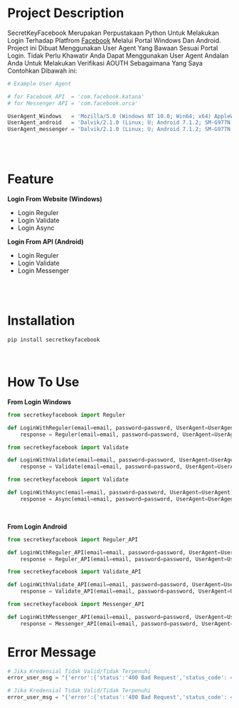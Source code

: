 # Project Description
SecretKeyFacebook Merupakan Perpustakaan Python Untuk Melakukan Login Terhadap Platfrom [Facebook](https://www.facebook.com) Melalui Portal Windows Dan Android. Project ini Dibuat Menggunakan User Agent Yang Bawaan Sesuai Portal Login. Tidak Perlu Khawatir Anda Dapat Menggunakan User Agent Andalan Anda Untuk Melakukan Verifikasi AOUTH Sebagaimana Yang Saya Contohkan Dibawah ini:

```python
# Example User Agent

# for Facebook API  = 'com.facebook.katana'
# for Messenger API = 'com.facebook.orca'

UserAgent_Windows   = 'Mozilla/5.0 (Windows NT 10.0; Win64; x64) AppleWebKit/537.36 (KHTML, like Gecko) Chrome/120.0.0.0 Safari/537.36'
UserAgent_android   = 'Dalvik/2.1.0 (Linux; U; Android 7.1.2; SM-G977N Build/LMY48Z) [FBAN/FB4A;FBAV/417.0.0.33.65;FBPN/com.facebook.katana;FBLC/in_ID;FBBV/480086274;FBCR/Corporation Tbk;FBMF/samsung;FBBD/samsung;FBDV/SM-G977N;FBSV/7.1.2;FBCA/x86:armeabi-v7a;FBDM/{density=1.5,width=720,height=1280};FB_FW/1;FBRV/0;]'
UserAgent_messenger = 'Dalvik/2.1.0 (Linux; U; Android 7.1.2; SM-G977N Build/LMY48Z) [FBAN/Orca-Android;FBAV/417.0.0.33.65;FBPN/com.facebook.orca;FBLC/in_ID;FBBV/480086274;FBCR/Corporation Tbk;FBMF/samsung;FBBD/samsung;FBDV/SM-G977N;FBSV/7.1.2;FBCA/x86:armeabi-v7a;FBDM/{density=1.5,width=720,height=1280};FB_FW/1;FBRV/0;]'
```
<br>
<br>

# Feature
**Login From Website (Windows)**
- Login Reguler
- Login Validate
- Login Async

**Login From API (Android)**
- Login Reguler
- Login Validate
- Login Messenger

<br>
<br>

# Installation
```python
pip install secretkeyfacebook
```
<br>

# How To Use
**From Login Windows**
```python
from secretkeyfacebook import Reguler

def LoginWithReguler(email=email, password=password, UserAgent=UserAgent):
    response = Reguler(email=email, password=password, UserAgent=UserAgent)
```
```python
from secretkeyfacebook import Validate

def LoginWithValidate(email=email, password=password, UserAgent=UserAgent):
    response = Validate(email=email, password=password, UserAgent=UserAgent)
```
```python
from secretkeyfacebook import Validate

def LoginWithAsync(email=email, password=password, UserAgent=UserAgent):
    response = Async(email=email, password=password, UserAgent=UserAgent)
```
<br>

**From Login Android**
```python
from secretkeyfacebook import Reguler_API

def LoginWithReguler_API(email=email, password=password, UserAgent=UserAgent):
    response = Reguler_API(email=email, password=password, UserAgent=UserAgent)
```
```python
from secretkeyfacebook import Validate_API

def LoginWithValidate_API(email=email, password=password, UserAgent=UserAgent):
    response = Validate_API(email=email, password=password, UserAgent=UserAgent)
```
```python
from secretkeyfacebook import Messenger_API

def LoginWithMessenger_API(email=email, password=password, UserAgent=UserAgent):
    response = Messenger_API(email=email, password=password, UserAgent=UserAgent)
```

# Error Message
```python
# Jika Kredensial Tidak Valid/Tidak Terpenuhi
error_user_msg = "{'error':{'status':'400 Bad Request','status_code': 400,'data':{'email':None,'password':None}},'message':'Username and Password dont exist'}"
```
```python
# Jika Kredensial Tidak Valid/Tidak Terpenuhi
error_user_msg = "{'error':{'status':'400 Bad Request','status_code': 400,'data':{'email':None,'password':None}},'message':'Username and Password dont exist'}"
```
